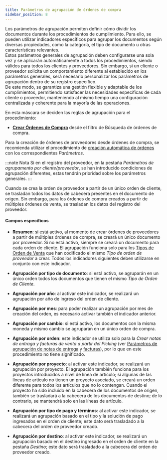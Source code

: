 ```yaml
---
title: Parámetros de agrupación de órdenes de compra 
sidebar_position: 8
---
```


Los parámetros de agrupación permiten definir cómo dividir los documentos durante los procedimientos de cumplimiento. Para ello, se pueden utilizar indicadores específicos para agrupar los documentos según diversas propiedades, como la categoría, el tipo de documento u otras características relevantes.  
Estos parámetros generales de agrupación deben configurarse una sola vez y se aplicarán automáticamente a todos los procedimientos, siendo válidos para todos los clientes y proveedores. Sin embargo, si un cliente o proveedor solicita un comportamiento diferente al establecido en los parámetros generales, será necesario personalizar los parámetros de agrupación dentro de su registro específico.  
De este modo, se garantiza una gestión flexible y adaptable de los cumplimientos, permitiendo satisfacer las necesidades específicas de cada cliente o proveedor, manteniendo al mismo tiempo una configuración centralizada y coherente para la mayoría de las operaciones.

En esta máscara se deciden las reglas de agrupación para el procedimiento:  
- [**Crear Órdenes de Compra**](/docs/sales/sales-orders/create-new-sales-orders/search-sales-orders/) desde el filtro de Búsqueda de órdenes de compra.  

Para la creación de órdenes de proveedores desde órdenes de compra, se recomienda utilizar el procedimiento de [creación automática de órdenes](/docs/purchase/purchase-orders/procedures/create-purchase-orders-from-purchase-requests) con los correspondientes *Parámetros*. 

:::note Nota
Si en el registro del proveedor, en la pestaña *Parámetros de agrupamento por cliente/proveedor*, se han introducido condiciones de agrupación diferentes, estas tendrán prioridad sobre los parámetros generales.
:::

Cuando se crea la orden de proveedor a partir de un único orden de cliente, se trasladan todos los datos de cabecera presentes en el documento de origen. Sin embargo, para los órdenes de compra creados a partir de múltiples órdenes de venta, se trasladan los datos del registro del proveedor.  

#### Campos específicos  

- **Resumen**: si está activo, al momento de crear órdenes de proveedores a partir de múltiples órdenes de compra, se creará un único documento por proveedor. Si no está activo, siempre se creará un documento para cada orden de cliente. El agrupación funciona solo para los [Tipos de Orden de Venta](/docs/configurations/tables/sales/sales-order-types/) que han codificado el mismo *Tipo de orden de proveedor* a crear. Todos los indicadores siguientes deben utilizarse en conjunto con este indicador.  

- **Agrupación por tipo de documento**: si está activo, se agruparán en un único orden todos los documentos que tienen el mismo *Tipo de Orden de Cliente*.  

- **Agrupación por año**: al activar este indicador, se realizará un agrupación por año de ingreso del orden de cliente.  

- **Agrupación por mes**: para poder realizar un agrupación por mes de creación del orden, es necesario activar también el indicador anterior.  

- **Agrupación por cambio**: si está activo, los documentos con la misma moneda y mismo cambio se agruparán en un único orden de compra.  

- **Agrupación por orden**: este indicador se utiliza solo para la *Crear notas de entraga y facturas de venta a partir del Picking* (ver [Parámetros de agrupación de notas de entrega](/docs/configurations/parameters/sales/dn-grouping) y [facturas](/docs/configurations/parameters/sales/invoice-grouping)), por lo que en este procedimiento no tiene significado.  

- **Agrupación por proyecto**: al activar este indicador, se realizará un agrupación por proyecto. El agrupación también funciona para los proyectos introducidos a nivel de línea de artículo; si algunas de las líneas de artículo no tienen un proyecto asociado, se creará un orden diferente para todos los artículos que no lo contengan. Cuando el proyecto ha sido incluido en la cabecera de los documentos de origen, también se trasladará a la cabecera de los documentos de destino; de lo contrario, se mantendrá solo en las líneas de artículo.  

- **Agrupación por tipo de pago y términos**: al activar este indicador, se realizará un agrupación basado en el tipo y la solución de pago ingresados en el orden de cliente; este dato será trasladado a la cabecera del orden de proveedor creado.  

- **Agrupación por destino**: al activar este indicador, se realizará un agrupación basado en el destino ingresado en el orden de cliente en la pestaña *Destino*; este dato será trasladado a la cabecera del orden de proveedor creado.